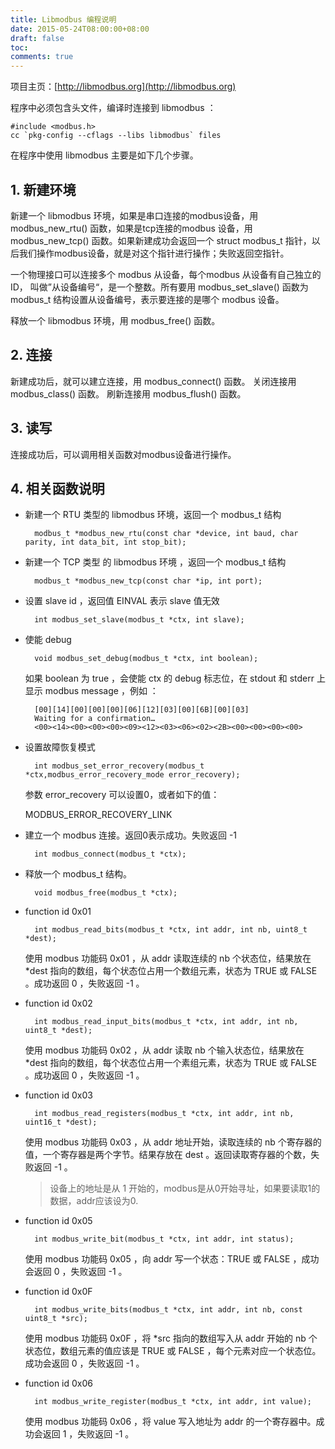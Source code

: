 ```yaml
---
title: Libmodbus 编程说明
date: 2015-05-24T08:00:00+08:00
draft: false
toc:
comments: true
---
```



项目主页：[http://libmodbus.org](http://libmodbus.org)

程序中必须包含头文件，编译时连接到 libmodbus ：

    #include <modbus.h>
    cc `pkg-config --cflags --libs libmodbus` files
    
在程序中使用 libmodbus 主要是如下几个步骤。

## 1. 新建环境
新建一个 libmodbus 环境，如果是串口连接的modbus设备，用 modbus_new_rtu() 函数，如果是tcp连接的modbus 设备，用 modbus_new_tcp() 函数。如果新建成功会返回一个 struct modbus_t 指针，以后我们操作modbus设备，就是对这个指针进行操作；失败返回空指针。

一个物理接口可以连接多个 modbus 从设备，每个modbus 从设备有自己独立的 ID， 叫做”从设备编号“，是一个整数。所有要用 modbus_set_slave() 函数为 modbus_t 结构设置从设备编号，表示要连接的是哪个 modbus 设备。

释放一个 libmodbus 环境，用 modbus_free() 函数。

## 2. 连接
新建成功后，就可以建立连接，用 modbus_connect() 函数。
关闭连接用 modbus_class() 函数。
刷新连接用 modbus_flush() 函数。

## 3. 读写
连接成功后，可以调用相关函数对modbus设备进行操作。

## 4. 相关函数说明

* 新建一个 RTU 类型的 libmodbus 环境，返回一个 modbus_t 结构 

        modbus_t *modbus_new_rtu(const char *device, int baud, char parity, int data_bit, int stop_bit); 

* 新建一个 TCP 类型 的 libmodbus 环境 ，返回一个 modbus_t 结构
   
        modbus_t *modbus_new_tcp(const char *ip, int port);

* 设置 slave id ，返回值 EINVAL 表示 slave 值无效

        int modbus_set_slave(modbus_t *ctx, int slave); 

* 使能 debug 

        void modbus_set_debug(modbus_t *ctx, int boolean);

    如果 boolean 为 true ，会使能 ctx 的 debug 标志位，在 stdout 和 stderr 上显示 modbus message ，例如 ：

        [00][14][00][00][00][06][12][03][00][6B][00][03]
        Waiting for a confirmation…
        <00><14><00><00><00><09><12><03><06><02><2B><00><00><00><00>

* 设置故障恢复模式

        int modbus_set_error_recovery(modbus_t *ctx,modbus_error_recovery_mode error_recovery); 

    参数 error_recovery 可以设置0，或者如下的值：
    
    MODBUS_ERROR_RECOVERY_LINK
    

* 建立一个 modbus 连接。返回0表示成功。失败返回 -1 

        int modbus_connect(modbus_t *ctx);

* 释放一个 modbus_t 结构。

        void modbus_free(modbus_t *ctx);

* function id 0x01

        int modbus_read_bits(modbus_t *ctx, int addr, int nb, uint8_t *dest);
        
    使用 modbus 功能码 0x01 ，从 addr 读取连续的 nb 个状态位，结果放在 *dest 指向的数组，每个状态位占用一个数组元素，状态为 TRUE 或 FALSE 。成功返回 0 ，失败返回 -1 。

* function id 0x02

        int modbus_read_input_bits(modbus_t *ctx, int addr, int nb, uint8_t *dest);

    使用 modbus 功能码 0x02 ，从 addr 读取 nb 个输入状态位，结果放在 *dest 指向的数组，每个状态位占用一个素组元素，状态为 TRUE 或 FALSE 。成功返回 0 ，失败返回 -1 。
    
* function id 0x03 

        int modbus_read_registers(modbus_t *ctx, int addr, int nb, uint16_t *dest);

    使用 modbus 功能码 0x03 ，从 addr 地址开始，读取连续的 nb 个寄存器的值，一个寄存器是两个字节。结果存放在 dest 。返回读取寄存器的个数，失败返回 -1 。
    
    >设备上的地址是从 1 开始的，modbus是从0开始寻址，如果要读取1的数据，addr应该设为0.
    
* function id 0x05
    
        int modbus_write_bit(modbus_t *ctx, int addr, int status);
    
    使用 modbus 功能码 0x05 ，向 addr 写一个状态：TRUE 或 FALSE ，成功会返回 0 ，失败返回 -1 。 
    
* function id 0x0F

        int modbus_write_bits(modbus_t *ctx, int addr, int nb, const uint8_t *src);

    使用 modbus 功能码 0x0F ，将 *src 指向的数组写入从 addr 开始的 nb 个状态位，数组元素的值应该是 TRUE 或 FALSE ，每个元素对应一个状态位。成功会返回 0 ，失败返回 -1 。
    
* function id 0x06

        int modbus_write_register(modbus_t *ctx, int addr, int value);
    
    使用 modbus 功能码 0x06 ，将 value 写入地址为 addr 的一个寄存器中。成功会返回 1 ，失败返回 -1 。
